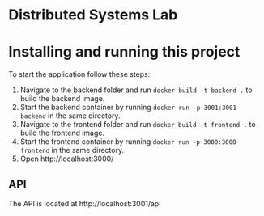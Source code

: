 # Distributed Systems Lab

# Installing and running this project
To start the application follow these steps:
1. Navigate to the backend folder and run `docker build -t backend .` to build the backend image.
2. Start the backend container by running `docker run -p 3001:3001 backend` in the same directory.
3. Navigate to the frontend folder and run `docker build -t frontend .` to build the frontend image.
4. Start the frontend container by running `docker run -p 3000:3000 frontend` in the same directory.
5. Open http://localhost:3000/

## API
The API is located at http://localhost:3001/api
